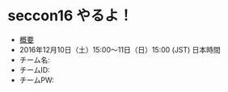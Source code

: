 # seccon16 やるよ！

- [概要](http://2016.seccon.jp/news/#124)
- 2016年12月10日（土）15:00～11日（日）15:00 (JST) 日本時間
- チーム名: 
- チームID: 
- チームPW:

